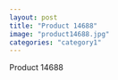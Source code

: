 ```yaml
---
layout: post
title: "Product 14688"
image: "product14688.jpg"
categories: "category1"
---
```

Product 14688
